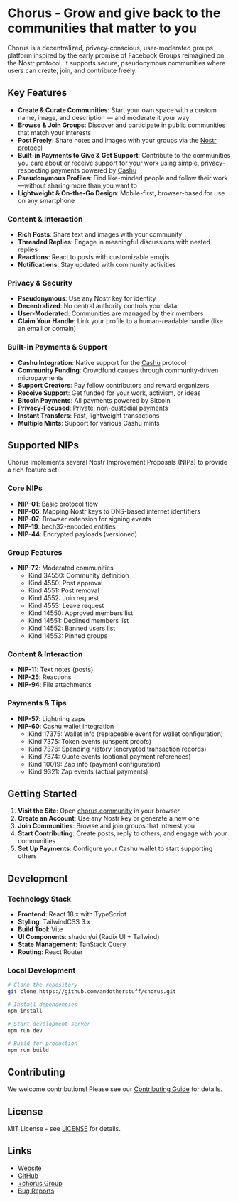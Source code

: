 # Chorus - Grow and give back to the communities that matter to you

Chorus is a decentralized, privacy-conscious, user-moderated groups platform inspired by the early promise of Facebook Groups reimagined on the Nostr protocol. It supports secure, pseudonymous communities where users can create, join, and contribute freely.

## Key Features

- **Create & Curate Communities**: Start your own space with a custom name, image, and description — and moderate it your way
- **Browse & Join Groups**: Discover and participate in public communities that match your interests
- **Post Freely**: Share notes and images with your groups via the [Nostr protocol](https://github.com/nostr-protocol)
- **Built-in Payments to Give & Get Support**: Contribute to the communities you care about or receive support for your work using simple, privacy-respecting payments powered by [Cashu](https://cashu.space)
- **Pseudonymous Profiles**: Find like-minded people and follow their work—without sharing more than you want to
- **Lightweight & On-the-Go Design**: Mobile-first, browser-based for use on any smartphone

### Content & Interaction
- **Rich Posts**: Share text and images with your community
- **Threaded Replies**: Engage in meaningful discussions with nested replies
- **Reactions**: React to posts with customizable emojis
- **Notifications**: Stay updated with community activities

### Privacy & Security
- **Pseudonymous**: Use any Nostr key for identity
- **Decentralized**: No central authority controls your data
- **User-Moderated**: Communities are managed by their members
- **Claim Your Handle**: Link your profile to a human-readable handle (like an email or domain)

### Built-in Payments & Support
- **Cashu Integration**: Native support for the [Cashu](https://cashu.space/) protocol
- **Community Funding**: Crowdfund causes through community-driven micropayments
- **Support Creators**: Pay fellow contributors and reward organizers
- **Receive Support**: Get funded for your work, activism, or ideas
- **Bitcoin Payments**: All payments powered by Bitcoin
- **Privacy-Focused**: Private, non-custodial payments
- **Instant Transfers**: Fast, lightweight transactions
- **Multiple Mints**: Support for various Cashu mints

## Supported NIPs

Chorus implements several Nostr Improvement Proposals (NIPs) to provide a rich feature set:

### Core NIPs
- **NIP-01**: Basic protocol flow
- **NIP-05**: Mapping Nostr keys to DNS-based internet identifiers
- **NIP-07**: Browser extension for signing events
- **NIP-19**: bech32-encoded entities
- **NIP-44**: Encrypted payloads (versioned)

### Group Features
- **NIP-72**: Moderated communities
  - Kind 34550: Community definition
  - Kind 4550: Post approval
  - Kind 4551: Post removal
  - Kind 4552: Join request
  - Kind 4553: Leave request
  - Kind 14550: Approved members list
  - Kind 14551: Declined members list
  - Kind 14552: Banned users list
  - Kind 14553: Pinned groups

### Content & Interaction
- **NIP-11**: Text notes (posts)
- **NIP-25**: Reactions
- **NIP-94**: File attachments

### Payments & Tips
- **NIP-57**: Lightning zaps
- **NIP-60**: Cashu wallet integration
  - Kind 17375: Wallet info (replaceable event for wallet configuration)
  - Kind 7375: Token events (unspent proofs)
  - Kind 7376: Spending history (encrypted transaction records)
  - Kind 7374: Quote events (optional payment references)
  - Kind 10019: Zap info (payment configuration)
  - Kind 9321: Zap events (actual payments)

## Getting Started

1. **Visit the Site**: Open [chorus.community](https://chorus.community) in your browser
2. **Create an Account**: Use any Nostr key or generate a new one
3. **Join Communities**: Browse and join groups that interest you
4. **Start Contributing**: Create posts, reply to others, and engage with your communities
5. **Set Up Payments**: Configure your Cashu wallet to start supporting others

## Development

### Technology Stack
- **Frontend**: React 18.x with TypeScript
- **Styling**: TailwindCSS 3.x
- **Build Tool**: Vite
- **UI Components**: shadcn/ui (Radix UI + Tailwind)
- **State Management**: TanStack Query
- **Routing**: React Router

### Local Development
```bash
# Clone the repository
git clone https://github.com/andotherstuff/chorus.git

# Install dependencies
npm install

# Start development server
npm run dev

# Build for production
npm run build
```

## Contributing

We welcome contributions! Please see our [Contributing Guide](CONTRIBUTING.md) for details.

## License

MIT License - see [LICENSE](LICENSE) for details.

## Links

- [Website](https://chorus.community)
- [GitHub](https://github.com/andotherstuff/chorus)
- [+chorus Group](https://chorus.community/group/34550:932614571afcbad4d17a191ee281e39eebbb41b93fac8fd87829622aeb112f4d:and-other-stuff)
- [Bug Reports](https://github.com/andotherstuff/chorus/issues/new)
